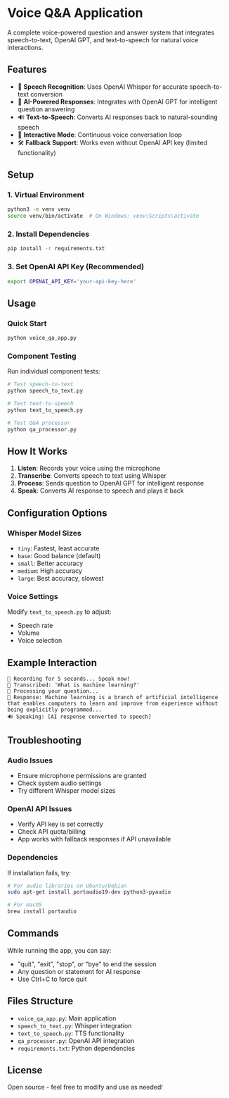 # Voice Q&A Application

A complete voice-powered question and answer system that integrates speech-to-text, OpenAI GPT, and text-to-speech for natural voice interactions.

## Features

- 🎤 **Speech Recognition**: Uses OpenAI Whisper for accurate speech-to-text conversion
- 🧠 **AI-Powered Responses**: Integrates with OpenAI GPT for intelligent question answering
- 🔊 **Text-to-Speech**: Converts AI responses back to natural-sounding speech
- 💬 **Interactive Mode**: Continuous voice conversation loop
- 🛠️ **Fallback Support**: Works even without OpenAI API key (limited functionality)

## Setup

### 1. Virtual Environment
```bash
python3 -m venv venv
source venv/bin/activate  # On Windows: venv\Scripts\activate
```

### 2. Install Dependencies
```bash
pip install -r requirements.txt
```

### 3. Set OpenAI API Key (Recommended)
```bash
export OPENAI_API_KEY='your-api-key-here'
```

## Usage

### Quick Start
```bash
python voice_qa_app.py
```

### Component Testing
Run individual component tests:
```bash
# Test speech-to-text
python speech_to_text.py

# Test text-to-speech
python text_to_speech.py

# Test Q&A processor
python qa_processor.py
```

## How It Works

1. **Listen**: Records your voice using the microphone
2. **Transcribe**: Converts speech to text using Whisper
3. **Process**: Sends question to OpenAI GPT for intelligent response
4. **Speak**: Converts AI response to speech and plays it back

## Configuration Options

### Whisper Model Sizes
- `tiny`: Fastest, least accurate
- `base`: Good balance (default)
- `small`: Better accuracy
- `medium`: High accuracy
- `large`: Best accuracy, slowest

### Voice Settings
Modify `text_to_speech.py` to adjust:
- Speech rate
- Volume
- Voice selection

## Example Interaction

```
🎤 Recording for 5 seconds... Speak now!
📝 Transcribed: 'What is machine learning?'
🧠 Processing your question...
🤖 Response: Machine learning is a branch of artificial intelligence that enables computers to learn and improve from experience without being explicitly programmed...
🔊 Speaking: [AI response converted to speech]
```

## Troubleshooting

### Audio Issues
- Ensure microphone permissions are granted
- Check system audio settings
- Try different Whisper model sizes

### OpenAI API Issues
- Verify API key is set correctly
- Check API quota/billing
- App works with fallback responses if API unavailable

### Dependencies
If installation fails, try:
```bash
# For audio libraries on Ubuntu/Debian
sudo apt-get install portaudio19-dev python3-pyaudio

# For macOS
brew install portaudio
```

## Commands

While running the app, you can say:
- "quit", "exit", "stop", or "bye" to end the session
- Any question or statement for AI response
- Use Ctrl+C to force quit

## Files Structure

- `voice_qa_app.py`: Main application
- `speech_to_text.py`: Whisper integration
- `text_to_speech.py`: TTS functionality  
- `qa_processor.py`: OpenAI API integration
- `requirements.txt`: Python dependencies

## License

Open source - feel free to modify and use as needed!